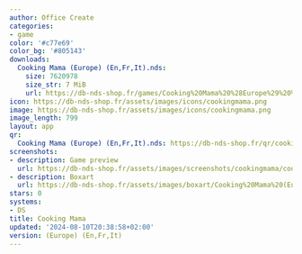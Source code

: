 ```yaml
---
author: Office Create
categories:
- game
color: '#c77e69'
color_bg: '#805143'
downloads:
  Cooking Mama (Europe) (En,Fr,It).nds:
    size: 7620978
    size_str: 7 MiB
    url: https://db-nds-shop.fr/games/Cooking%20Mama%20%28Europe%29%20%28En%2CFr%2CIt%29.zip
icon: https://db-nds-shop.fr/assets/images/icons/cookingmama.png
image: https://db-nds-shop.fr/assets/images/icons/cookingmama.png
image_length: 799
layout: app
qr:
  Cooking Mama (Europe) (En,Fr,It).nds: https://db-nds-shop.fr/qr/cooking-mama-europe-enfrit-nds.png
screenshots:
- description: Game preview
  url: https://db-nds-shop.fr/assets/images/screenshots/cookingmama/cookingmama.png
- description: Boxart
  url: https://db-nds-shop.fr/assets/images/boxart/Cooking%20Mama%20(Europe)%20(En%2CFr%2CIt).nds.png
stars: 0
systems:
- DS
title: Cooking Mama
updated: '2024-08-10T20:38:58+02:00'
version: (Europe) (En,Fr,It)
---
```

